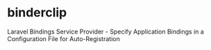 binderclip
==========

Laravel Bindings Service Provider - Specify Application Bindings in a Configuration File for Auto-Registration  
